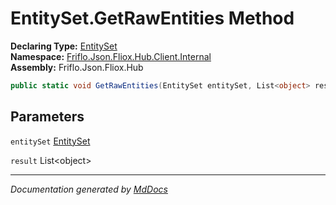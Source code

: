 ﻿<!--  
  <auto-generated>   
    The contents of this file were generated by a tool.  
    Changes to this file may be list if the file is regenerated  
  </auto-generated>   
-->

# EntitySet.GetRawEntities Method

**Declaring Type:** [EntitySet](../index.md)  
**Namespace:** [Friflo.Json.Fliox.Hub.Client.Internal](../../index.md)  
**Assembly:** Friflo.Json.Fliox.Hub

```csharp
public static void GetRawEntities(EntitySet entitySet, List<object> result);
```

## Parameters

`entitySet`  [EntitySet](../index.md)

`result`  List\<object\>

___

*Documentation generated by [MdDocs](https://github.com/ap0llo/mddocs)*
